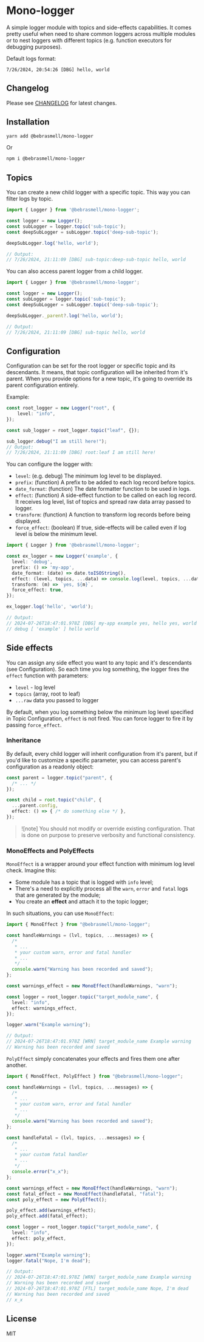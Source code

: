 # Mono-logger

A simple logger module with topics and side-effects capabilities.
It comes pretty useful when need to share common loggers across multiple modules or to nest loggers with different topics (e.g. function executors for debugging purposes).

Default logs format:
```log
7/26/2024, 20:54:26 [DBG] hello, world
```

## Changelog
Please see [CHANGELOG](./CHANGELOG.md) for latest changes.

## Installation
```bash
yarn add @bebrasmell/mono-logger
```

Or

```bash
npm i @bebrasmell/mono-logger
```

## Topics
You can create a new child logger with a specific topic. This way you can filter logs by topic.

```typescript
import { Logger } from '@bebrasmell/mono-logger';

const logger = new Logger();
const subLogger = logger.topic('sub-topic');
const deepSubLogger = subLogger.topic('deep-sub-topic');

deepSubLogger.log('hello, world');

// Output:
// 7/26/2024, 21:11:09 [DBG] sub-topic:deep-sub-topic hello, world
```

You can also access parent logger from a child logger.

```typescript
import { Logger } from '@bebrasmell/mono-logger';

const logger = new Logger();
const subLogger = logger.topic('sub-topic');
const deepSubLogger = subLogger.topic('deep-sub-topic');

deepSubLogger._parent?.log('hello, world');

// Output:
// 7/26/2024, 21:11:09 [DBG] sub-topic hello, world
```

## Configuration
Configuration can be set for the root logger or specific topic and its descendants. It means, that topic configuration will be inherited from it's parent. When you provide options for a new topic, it's going to override its parent configuration entirely.

Example:
```typescript
const root_logger = new Logger("root", {
    level: "info",
});

const sub_logger = root_logger.topic("leaf", {});

sub_logger.debug("I am still here!");
// Output:
// 7/26/2024, 21:11:09 [DBG] root:leaf I am still here!
```

You can configure the logger with:
- ```level```: (e.g. debug) The minimum log level to be displayed.
- ```prefix```: (function) A prefix to be added to each log record before topics.
- ```date_format```: (function) The date formatter function to be used in logs.
- ```effect```: (function) A side-effect function to be called on each log record. It receives log level, list of topics and spread raw data array passed to logger.
- ```transform```: (function) A function to transform log records before being displayed.
- ```force_effect```: (boolean) If true, side-effects will be called even if log level is below the minimum level.


```typescript
import { Logger } from '@bebrasmell/mono-logger';

const ex_logger = new Logger('example', {
  level: 'debug',
  prefix: () => 'my-app',
  date_format: (date) => date.toISOString(),
  effect: (level, topics, ...data) => console.log(level, topics, ...data),
  transform: (m) => `yes, ${m}`,
  force_effect: true,
});

ex_logger.log('hello', 'world');

// Output:
// 2024-07-26T18:47:01.978Z [DBG] my-app example yes, hello yes, world
// debug [ 'example' ] hello world
```

## Side effects
You can assign any side effect you want to any topic and it's descendants (see Configuration). So each time you log something, the logger fires the ```effect``` function with parameters:
- ```level``` - log level
- ```topics``` (array, root to leaf)
- ```...raw``` data you passed to logger

By default, when you log something below the minimum log level specified in Topic Configuration, ```effect``` is not fired. You can force logger to fire it by passing ```force_effect```.

### Inheritance
By default, every child logger will inherit configuration from it's parent, but if you'd like to customize a specific parameter, you can access parent's configuration as a readonly object:

```ts
const parent = logger.topic("parent", {
  /* ... */
});

const child = root.topic("child", {
  ...parent.config,
  effect: () => { /* do something else */ },
});
```

> ![note] You should not modify or override existing configuration.
That is done on purpose to preserve verbosity and functional consistency.

### MonoEffects and PolyEffects
```MonoEffect``` is a wrapper around your effect function with minimum log level check. Imagine this:
- Some module has a topic that is logged with ```info``` level;
- There's a need to explicitly process all the ```warn```, ```error``` and ```fatal``` logs that are generated by the module;
- You create an **effect** and attach it to the topic logger;

In such situations, you can use ```MonoEffect```:
```ts
import { MonoEffect } from "@bebrasmell/mono-logger";

const handleWarnings = (lvl, topics, ...messages) => {
  /*
   * ...
   * your custom warn, error and fatal handler
   * ...
   */
  console.warn("Warning has been recorded and saved");
};

const warnings_effect = new MonoEffect(handleWarnings, "warn");

const logger = root_logger.topic("target_module_name", {
  level: "info",
  effect: warnings_effect,
});

logger.warn("Example warning");

// Output:
// 2024-07-26T18:47:01.978Z [WRN] target_module_name Example warning
// Warning has been recorded and saved
```

```PolyEffect``` simply concatenates your effects and fires them one after another.

```ts
import { MonoEffect, PolyEffect } from "@bebrasmell/mono-logger";

const handleWarnings = (lvl, topics, ...messages) => {
  /*
   * ...
   * your custom warn, error and fatal handler
   * ...
   */
  console.warn("Warning has been recorded and saved");
};

const handleFatal = (lvl, topics, ...messages) => {
  /*
   * ...
   * your custom fatal handler
   * ...
   */
  console.error("x_x");
};

const warnings_effect = new MonoEffect(handleWarnings, "warn");
const fatal_effect = new MonoEffect(handleFatal, "fatal");
const poly_effect = new PolyEffect();

poly_effect.add(warnings_effect);
poly_effect.add(fatal_effect);

const logger = root_logger.topic("target_module_name", {
  level: "info",
  effect: poly_effect,
});

logger.warn("Example warning");
logger.fatal("Nope, I'm dead");

// Output:
// 2024-07-26T18:47:01.978Z [WRN] target_module_name Example warning
// Warning has been recorded and saved
// 2024-07-26T18:47:01.978Z [FTL] target_module_name Nope, I'm dead
// Warning has been recorded and saved
// x_x
```

## License
MIT
